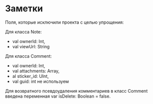 # Заметки


Поля, которые исключили проекта с целью упрощения:

Для класса Note:
* val ownerId: Int,
* val viewUrl: String

Для класса Comment:
* val ownerId: Int,
* val attachments: Array<Attachment>,
* al sticker_id: UInt,
* val guid: int   не используем

Для возвратного псевдоудаления комментариев в класс Comment введена переменная var isDelete: Boolean = false.
